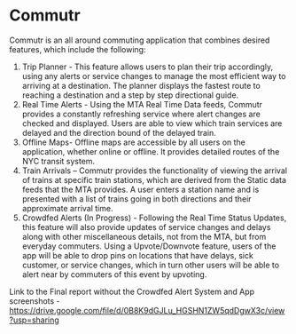 # Commutr

Commutr is an all around commuting application that combines desired features, which include the following:

1.	Trip Planner - This feature allows users to plan their trip accordingly, using any alerts or service changes to manage the most efficient way to arriving at a destination. The planner displays the fastest route to reaching a destination and a step by step directional guide. 
2.	Real Time Alerts - Using the MTA Real Time Data feeds, Commutr provides a constantly refreshing service where alert changes are checked and displayed. Users are able to view which train services are delayed and the direction bound of the delayed train. 
3.	Offline Maps- Offline maps are accessible by all users on the application, whether online or offline. It provides detailed routes of the NYC transit system. 
4.	Train Arrivals – Commutr provides the functionality of viewing the arrival of trains at specific train stations, which are derived from the Static data feeds that the MTA provides. A user enters a station name and is presented with a list of trains going in both directions and their approximate arrival time.
5. 	Crowdfed Alerts (In Progress) - Following the Real Time Status Updates, this feature will also provide updates of service changes and delays along with other miscellaneous details, not from the MTA, but from everyday commuters. Using a Upvote/Downvote feature, users of the app will be able to drop pins on locations that have delays, sick customer, or service changes, which in turn other users will be able to alert near by commuters of this event by upvoting. 

Link to the Final report without the Crowdfed Alert System and App screenshots - https://drive.google.com/file/d/0B8K9dGJLu_HGSHN1ZW5qdDgwX3c/view?usp=sharing 


